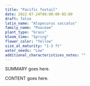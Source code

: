```yaml
---
title: "Pacific foxtail"
date: 2022-07-24T00:00:00-05:00
draft: false
latin_name: "Alopecurus saccatus"
family_name: "Poaceae"
plant_type: "Grass"
bloom_time: "Spring"
flower_color: "Yellow"
size_at_maturity: "1-3 ft"
water_needs: "Low"
additional_characteristices_notes: ""
---
```


SUMMARY goes here.

<!--more-->

CONTENT goes here.